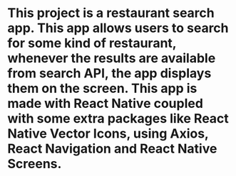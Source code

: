 # This project is a restaurant search app. This app allows users to search for some kind of restaurant, whenever the results are available from search API, the app displays them on the screen. This app is made with React Native coupled with some extra packages like React Native Vector Icons, using Axios, React Navigation and React Native Screens.
